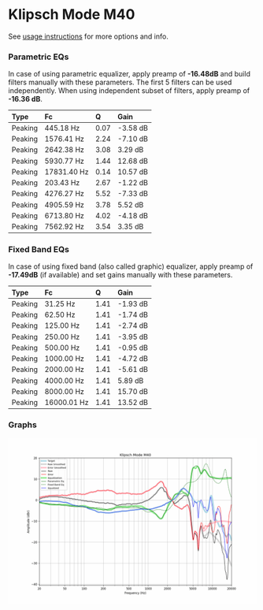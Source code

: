 # Klipsch Mode M40
See [usage instructions](https://github.com/jaakkopasanen/AutoEq#usage) for more options and info.

### Parametric EQs
In case of using parametric equalizer, apply preamp of **-16.48dB** and build filters manually
with these parameters. The first 5 filters can be used independently.
When using independent subset of filters, apply preamp of **-16.36 dB**.

| Type    | Fc          |    Q | Gain     |
|:--------|:------------|:-----|:---------|
| Peaking | 445.18 Hz   | 0.07 | -3.58 dB |
| Peaking | 1576.41 Hz  | 2.24 | -7.10 dB |
| Peaking | 2642.38 Hz  | 3.08 | 3.29 dB  |
| Peaking | 5930.77 Hz  | 1.44 | 12.68 dB |
| Peaking | 17831.40 Hz | 0.14 | 10.57 dB |
| Peaking | 203.43 Hz   | 2.67 | -1.22 dB |
| Peaking | 4276.27 Hz  | 5.52 | -7.33 dB |
| Peaking | 4905.59 Hz  | 3.78 | 5.52 dB  |
| Peaking | 6713.80 Hz  | 4.02 | -4.18 dB |
| Peaking | 7562.92 Hz  | 3.54 | 3.35 dB  |

### Fixed Band EQs
In case of using fixed band (also called graphic) equalizer, apply preamp of **-17.49dB**
(if available) and set gains manually with these parameters.

| Type    | Fc          |    Q | Gain     |
|:--------|:------------|:-----|:---------|
| Peaking | 31.25 Hz    | 1.41 | -1.93 dB |
| Peaking | 62.50 Hz    | 1.41 | -1.74 dB |
| Peaking | 125.00 Hz   | 1.41 | -2.74 dB |
| Peaking | 250.00 Hz   | 1.41 | -3.95 dB |
| Peaking | 500.00 Hz   | 1.41 | -0.95 dB |
| Peaking | 1000.00 Hz  | 1.41 | -4.72 dB |
| Peaking | 2000.00 Hz  | 1.41 | -5.61 dB |
| Peaking | 4000.00 Hz  | 1.41 | 5.89 dB  |
| Peaking | 8000.00 Hz  | 1.41 | 15.70 dB |
| Peaking | 16000.01 Hz | 1.41 | 13.52 dB |

### Graphs
![](./Klipsch%20Mode%20M40.png)
